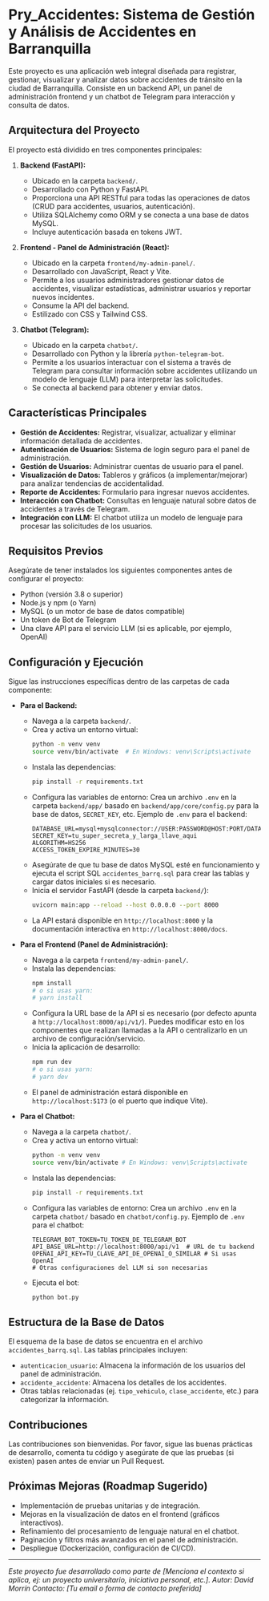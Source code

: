 # Pry_Accidentes: Sistema de Gestión y Análisis de Accidentes en Barranquilla

Este proyecto es una aplicación web integral diseñada para registrar, gestionar, visualizar y analizar datos sobre accidentes de tránsito en la ciudad de Barranquilla. Consiste en un backend API, un panel de administración frontend y un chatbot de Telegram para interacción y consulta de datos.

## Arquitectura del Proyecto

El proyecto está dividido en tres componentes principales:

1.  **Backend (FastAPI):**
    * Ubicado en la carpeta `backend/`.
    * Desarrollado con Python y FastAPI.
    * Proporciona una API RESTful para todas las operaciones de datos (CRUD para accidentes, usuarios, autenticación).
    * Utiliza SQLAlchemy como ORM y se conecta a una base de datos MySQL.
    * Incluye autenticación basada en tokens JWT.

2.  **Frontend - Panel de Administración (React):**
    * Ubicado en la carpeta `frontend/my-admin-panel/`.
    * Desarrollado con JavaScript, React y Vite.
    * Permite a los usuarios administradores gestionar datos de accidentes, visualizar estadísticas, administrar usuarios y reportar nuevos incidentes.
    * Consume la API del backend.
    * Estilizado con CSS y Tailwind CSS.

3.  **Chatbot (Telegram):**
    * Ubicado en la carpeta `chatbot/`.
    * Desarrollado con Python y la librería `python-telegram-bot`.
    * Permite a los usuarios interactuar con el sistema a través de Telegram para consultar información sobre accidentes utilizando un modelo de lenguaje (LLM) para interpretar las solicitudes.
    * Se conecta al backend para obtener y enviar datos.

## Características Principales

* **Gestión de Accidentes:** Registrar, visualizar, actualizar y eliminar información detallada de accidentes.
* **Autenticación de Usuarios:** Sistema de login seguro para el panel de administración.
* **Gestión de Usuarios:** Administrar cuentas de usuario para el panel.
* **Visualización de Datos:** Tableros y gráficos (a implementar/mejorar) para analizar tendencias de accidentalidad.
* **Reporte de Accidentes:** Formulario para ingresar nuevos accidentes.
* **Interacción con Chatbot:** Consultas en lenguaje natural sobre datos de accidentes a través de Telegram.
* **Integración con LLM:** El chatbot utiliza un modelo de lenguaje para procesar las solicitudes de los usuarios.

## Requisitos Previos

Asegúrate de tener instalados los siguientes componentes antes de configurar el proyecto:

* Python (versión 3.8 o superior)
* Node.js y npm (o Yarn)
* MySQL (o un motor de base de datos compatible)
* Un token de Bot de Telegram
* Una clave API para el servicio LLM (si es aplicable, por ejemplo, OpenAI)

## Configuración y Ejecución

Sigue las instrucciones específicas dentro de las carpetas de cada componente:

* **Para el Backend:**
    * Navega a la carpeta `backend/`.
    * Crea y activa un entorno virtual:
        ```bash
        python -m venv venv
        source venv/bin/activate  # En Windows: venv\Scripts\activate
        ```
    * Instala las dependencias:
        ```bash
        pip install -r requirements.txt
        ```
    * Configura las variables de entorno: Crea un archivo `.env` en la carpeta `backend/app/` basado en `backend/app/core/config.py` para la base de datos, `SECRET_KEY`, etc.
        Ejemplo de `.env` para el backend:
        ```env
        DATABASE_URL=mysql+mysqlconnector://USER:PASSWORD@HOST:PORT/DATABASE_NAME
        SECRET_KEY=tu_super_secreta_y_larga_llave_aqui
        ALGORITHM=HS256
        ACCESS_TOKEN_EXPIRE_MINUTES=30
        ```
    * Asegúrate de que tu base de datos MySQL esté en funcionamiento y ejecuta el script SQL `accidentes_barrq.sql` para crear las tablas y cargar datos iniciales si es necesario.
    * Inicia el servidor FastAPI (desde la carpeta `backend/`):
        ```bash
        uvicorn main:app --reload --host 0.0.0.0 --port 8000
        ```
    * La API estará disponible en `http://localhost:8000` y la documentación interactiva en `http://localhost:8000/docs`.

* **Para el Frontend (Panel de Administración):**
    * Navega a la carpeta `frontend/my-admin-panel/`.
    * Instala las dependencias:
        ```bash
        npm install
        # o si usas yarn:
        # yarn install
        ```
    * Configura la URL base de la API si es necesario (por defecto apunta a `http://localhost:8000/api/v1/`). Puedes modificar esto en los componentes que realizan llamadas a la API o centralizarlo en un archivo de configuración/servicio.
    * Inicia la aplicación de desarrollo:
        ```bash
        npm run dev
        # o si usas yarn:
        # yarn dev
        ```
    * El panel de administración estará disponible en `http://localhost:5173` (o el puerto que indique Vite).

* **Para el Chatbot:**
    * Navega a la carpeta `chatbot/`.
    * Crea y activa un entorno virtual:
        ```bash
        python -m venv venv
        source venv/bin/activate # En Windows: venv\Scripts\activate
        ```
    * Instala las dependencias:
        ```bash
        pip install -r requirements.txt
        ```
    * Configura las variables de entorno: Crea un archivo `.env` en la carpeta `chatbot/` basado en `chatbot/config.py`.
        Ejemplo de `.env` para el chatbot:
        ```env
        TELEGRAM_BOT_TOKEN=TU_TOKEN_DE_TELEGRAM_BOT
        API_BASE_URL=http://localhost:8000/api/v1  # URL de tu backend
        OPENAI_API_KEY=TU_CLAVE_API_DE_OPENAI_O_SIMILAR # Si usas OpenAI
        # Otras configuraciones del LLM si son necesarias
        ```
    * Ejecuta el bot:
        ```bash
        python bot.py
        ```

## Estructura de la Base de Datos

El esquema de la base de datos se encuentra en el archivo `accidentes_barrq.sql`. Las tablas principales incluyen:

* `autenticacion_usuario`: Almacena la información de los usuarios del panel de administración.
* `accidente_accidente`: Almacena los detalles de los accidentes.
* Otras tablas relacionadas (ej. `tipo_vehiculo`, `clase_accidente`, etc.) para categorizar la información.

## Contribuciones

Las contribuciones son bienvenidas. Por favor, sigue las buenas prácticas de desarrollo, comenta tu código y asegúrate de que las pruebas (si existen) pasen antes de enviar un Pull Request.

## Próximas Mejoras (Roadmap Sugerido)

* Implementación de pruebas unitarias y de integración.
* Mejoras en la visualización de datos en el frontend (gráficos interactivos).
* Refinamiento del procesamiento de lenguaje natural en el chatbot.
* Paginación y filtros más avanzados en el panel de administración.
* Despliegue (Dockerización, configuración de CI/CD).

---

*Este proyecto fue desarrollado como parte de [Menciona el contexto si aplica, ej: un proyecto universitario, iniciativa personal, etc.]*.
*Autor: David Morrín*
*Contacto: [Tu email o forma de contacto preferida]*
